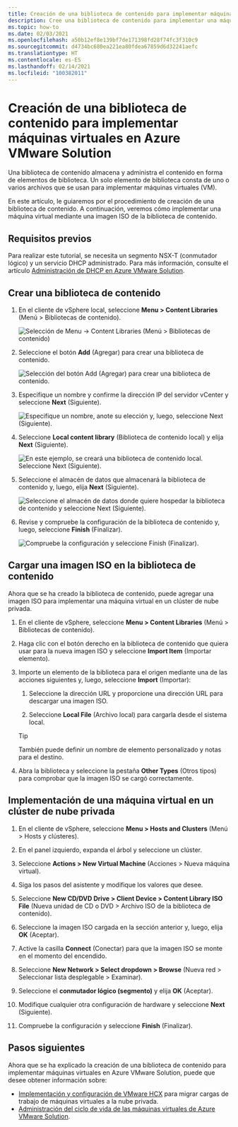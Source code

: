 ```yaml
---
title: Creación de una biblioteca de contenido para implementar máquinas virtuales en Azure VMware Solution
description: Cree una biblioteca de contenido para implementar una máquina virtual en una nube privada de Azure VMware Solution.
ms.topic: how-to
ms.date: 02/03/2021
ms.openlocfilehash: a50b12ef8e139bf7de171398fd28f74fc3f310c9
ms.sourcegitcommit: d4734bc680ea221ea80fdea67859d6d32241aefc
ms.translationtype: HT
ms.contentlocale: es-ES
ms.lasthandoff: 02/14/2021
ms.locfileid: "100382011"
---
```

# <a name="create-a-content-library-to-deploy-vms-in-azure-vmware-solution"></a>Creación de una biblioteca de contenido para implementar máquinas virtuales en Azure VMware Solution

Una biblioteca de contenido almacena y administra el contenido en forma de elementos de biblioteca. Un solo elemento de biblioteca consta de uno o varios archivos que se usan para implementar máquinas virtuales (VM). 

En este artículo, le guiaremos por el procedimiento de creación de una biblioteca de contenido.  A continuación, veremos cómo implementar una máquina virtual mediante una imagen ISO de la biblioteca de contenido.

## <a name="prerequisites"></a>Requisitos previos

Para realizar este tutorial, se necesita un segmento NSX-T (conmutador lógico) y un servicio DHCP administrado.  Para más información, consulte el artículo [Administración de DHCP en Azure VMware Solution](manage-dhcp.md).

## <a name="create-a-content-library"></a>Crear una biblioteca de contenido

1. En el cliente de vSphere local, seleccione **Menu > Content Libraries** (Menú > Bibliotecas de contenido).

   ![Selección de Menu -> Content Libraries (Menú > Bibliotecas de contenido)](./media/content-library/vsphere-menu-content-libraries.png)

1. Seleccione el botón **Add** (Agregar) para crear una biblioteca de contenido.

   ![Selección del botón Add (Agregar) para crear una biblioteca de contenido.](./media/content-library/create-new-content-library.png)

1. Especifique un nombre y confirme la dirección IP del servidor vCenter y seleccione **Next** (Siguiente).

   ![Especifique un nombre, anote su elección y, luego, seleccione Next (Siguiente).](./media/content-library/new-content-library-step1.png)

1. Seleccione **Local content library** (Biblioteca de contenido local) y elija **Next** (Siguiente).

   ![En este ejemplo, se creará una biblioteca de contenido local. Seleccione Next (Siguiente).](./media/content-library/new-content-library-step2.png)

1. Seleccione el almacén de datos que almacenará la biblioteca de contenido y, luego, elija **Next** (Siguiente).

   ![Seleccione el almacén de datos donde quiere hospedar la biblioteca de contenido y seleccione Next (Siguiente).](./media/content-library/new-content-library-step3.png)

1. Revise y compruebe la configuración de la biblioteca de contenido y, luego, seleccione **Finish** (Finalizar).

   ![Compruebe la configuración y seleccione Finish (Finalizar).](./media/content-library/new-content-library-step4.png)

## <a name="upload-an-iso-image-to-the-content-library"></a>Cargar una imagen ISO en la biblioteca de contenido

Ahora que se ha creado la biblioteca de contenido, puede agregar una imagen ISO para implementar una máquina virtual en un clúster de nube privada. 

1. En el cliente de vSphere, seleccione **Menu > Content Libraries** (Menú > Bibliotecas de contenido).

1. Haga clic con el botón derecho en la biblioteca de contenido que quiera usar para la nueva imagen ISO y seleccione **Import Item** (Importar elemento).

1. Importe un elemento de la biblioteca para el origen mediante una de las acciones siguientes y, luego, seleccione **Import** (Importar):
   1. Seleccione la dirección URL y proporcione una dirección URL para descargar una imagen ISO.

   1. Seleccione **Local File** (Archivo local) para cargarla desde el sistema local.

   > [!TIP]
   > También puede definir un nombre de elemento personalizado y notas para el destino.

1. Abra la biblioteca y seleccione la pestaña **Other Types** (Otros tipos) para comprobar que la imagen ISO se cargó correctamente.


## <a name="deploy-a-vm-to-a-private-cloud-cluster"></a>Implementación de una máquina virtual en un clúster de nube privada

1. En el cliente de vSphere, seleccione **Menu > Hosts and Clusters** (Menú > Hosts y clústeres).

1. En el panel izquierdo, expanda el árbol y seleccione un clúster.

1. Seleccione **Actions > New Virtual Machine** (Acciones > Nueva máquina virtual).

1. Siga los pasos del asistente y modifique los valores que desee.

1. Seleccione **New CD/DVD Drive > Client Device > Content Library ISO File** (Nueva unidad de CD o DVD > Archivo ISO de la biblioteca de contenido).

1. Seleccione la imagen ISO cargada en la sección anterior y, luego, elija **OK** (Aceptar).

1. Active la casilla **Connect** (Conectar) para que la imagen ISO se monte en el momento del encendido.

1. Seleccione **New Network > Select dropdown > Browse** (Nueva red > Seleccionar lista desplegable > Examinar).

1. Seleccione el **conmutador lógico (segmento)** y elija **OK** (Aceptar).

1. Modifique cualquier otra configuración de hardware y seleccione **Next** (Siguiente).

1. Compruebe la configuración y seleccione **Finish** (Finalizar).


## <a name="next-steps"></a>Pasos siguientes

Ahora que se ha explicado la creación de una biblioteca de contenido para implementar máquinas virtuales en Azure VMware Solution, puede que desee obtener información sobre:

- [Implementación y configuración de VMware HCX](tutorial-deploy-vmware-hcx.md) para migrar cargas de trabajo de máquinas virtuales a la nube privada.
- [Administración del ciclo de vida de las máquinas virtuales de Azure VMware Solution](lifecycle-management-of-azure-vmware-solution-vms.md).

<!-- LINKS - external-->

<!-- LINKS - internal -->
